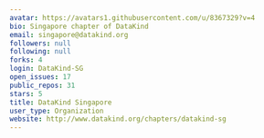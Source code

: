 ```yaml
---
avatar: https://avatars1.githubusercontent.com/u/8367329?v=4
bio: Singapore chapter of DataKind
email: singapore@datakind.org
followers: null
following: null
forks: 4
login: DataKind-SG
open_issues: 17
public_repos: 31
stars: 5
title: DataKind Singapore
user_type: Organization
website: http://www.datakind.org/chapters/datakind-sg
---
```

